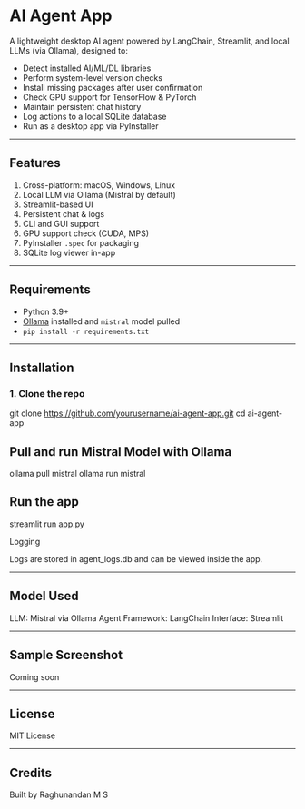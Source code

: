 # AI Agent App

A lightweight desktop AI agent powered by LangChain, Streamlit, and local LLMs (via Ollama), designed to:

- Detect installed AI/ML/DL libraries
- Perform system-level version checks
- Install missing packages after user confirmation
- Check GPU support for TensorFlow & PyTorch
- Maintain persistent chat history
- Log actions to a local SQLite database
- Run as a desktop app via PyInstaller

---

## Features

1. Cross-platform: macOS, Windows, Linux  
2. Local LLM via Ollama (Mistral by default)  
3. Streamlit-based UI  
4. Persistent chat & logs  
5. CLI and GUI support  
6. GPU support check (CUDA, MPS)  
7. PyInstaller `.spec` for packaging  
8. SQLite log viewer in-app  

---

## Requirements

- Python 3.9+
- [Ollama](https://ollama.com/) installed and `mistral` model pulled
- `pip install -r requirements.txt`

---

## Installation

### 1. Clone the repo

git clone https://github.com/yourusername/ai-agent-app.git
cd ai-agent-app

## Pull and run Mistral Model with Ollama

ollama pull mistral
ollama run mistral

## Run the app
streamlit run app.py

Logging

Logs are stored in agent_logs.db and can be viewed inside the app.

---

## Model Used
LLM: Mistral via Ollama
Agent Framework: LangChain
Interface: Streamlit

---

## Sample Screenshot

Coming soon

---

## License

MIT License

---

## Credits
Built by Raghunandan M S
